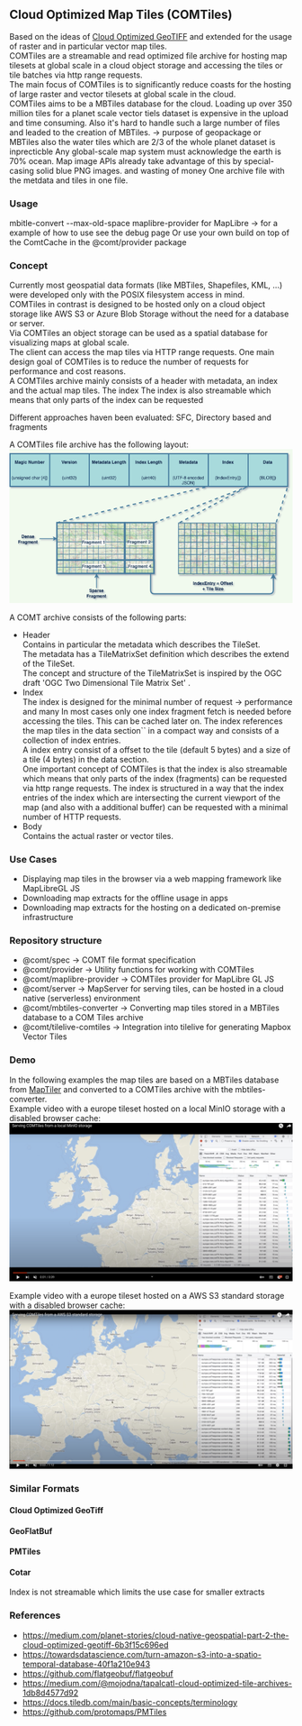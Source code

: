 ## Cloud Optimized Map Tiles (COMTiles)

Based on the ideas of [Cloud Optimized GeoTIFF](https://www.cogeo.org/) and extended for the usage of raster and in particular vector map tiles.  
COMTiles are a streamable and read optimized file archive for hosting map tilesets at global scale in a cloud object storage and accessing
the tiles or tile batches via http range requests.  
The main focus of COMTiles is to significantly reduce coasts for the hosting of large raster and vector tilesets at global scale 
in the cloud.  
COMTiles aims to be a MBTiles database for the cloud.
Loading up over 350 million tiles for a planet scale vector tiels dataset is expensive in the upload and time consuming. 
Also it's hard to handle such a large number of files and leaded to the creation of MBTiles.
-> purpose of geopackage or MBTiles
also the water tiles which are 2/3 of the whole planet dataset is inprecticble
Any global-scale map system must acknowledge the earth is 70% ocean. Map image APIs already take advantage of this by special-casing solid blue PNG images.
and wasting of money
One archive file with the metdata and tiles in one file.

### Usage
mbitle-convert --max-old-space
maplibre-provider for MapLibre -> for a example of how to use see the debug page
Or use your own build on top of the ComtCache in the @comt/provider package

### Concept  
Currently most geospatial data formats (like MBTiles, Shapefiles, KML, ...) were developed only with the POSIX filesystem access in mind.  
COMTiles in contrast is designed to be hosted only on a cloud object storage like AWS S3 or Azure Blob Storage without the need for a database or server.  
Via COMTiles an object storage can be used as a spatial database for visualizing maps at global scale.  
The client can access the map tiles via HTTP range requests. 
One main design goal of COMTiles is to reduce the number of requests for performance and cost reasons.  
A COMTiles archive mainly consists of a header with metadata, an index and the actual map tiles.
The index
The index is also streamable which means that only parts of the index can be requested

Different approaches haven been evaluated: SFC, Directory based and fragments


A COMTiles file archive has the following layout:  
![layout](assets/layout2.png)


A COMT archive consists of the following parts:
- Header  
  Contains in particular the metadata which describes the TileSet.  
  The metadata has a TileMatrixSet definition which describes the extend of the TileSet.  
  The concept and structure of the TileMatrixSet is inspired by the OGC draft 'OGC Two Dimensional Tile Matrix Set' .  
- Index  
  The index is designed for the minimal number of request -> performance and many
  In most cases only one index fragment fetch is needed before accessing the tiles. This can be cached later on.
  The index references the map tiles in the data section`` in a compact way and consists of a collection of index entries.  
  A index entry consist of a offset to the tile (default 5 bytes) and a size of a tile (4 bytes) in the data section.  
  One important concept of COMTiles is that the index is also streamable which means that only parts of the index (fragments) can be requested
  via http range requests.
  The index is structured in a way that the index entries of the index which are intersecting the current
  viewport of the map (and also with a additional buffer) can be requested with a minimal number of HTTP requests.  
- Body  
  Contains the actual raster or vector tiles.  

### Use Cases
- Displaying map tiles in the browser via a web mapping framework like MapLibreGL JS
- Downloading map extracts for the offline usage in apps
- Downloading map extracts for the hosting on a dedicated on-premise infrastructure

### Repository structure
- @comt/spec -> COMT file format specification
- @comt/provider -> Utility functions for working with COMTiles
- @comt/maplibre-provider -> COMTiles provider for MapLibre GL JS  
- @comt/server -> MapServer for serving tiles, can be hosted in a cloud native (serverless) environment
- @comt/mbtiles-converter -> Converting map tiles stored in a MBTiles database to a COM Tiles archive
- @comt/tilelive-comtiles -> Integration into tilelive for generating Mapbox Vector Tiles 

### Demo
In the following examples the map tiles are based on a MBTiles database from [MapTiler](https://www.maptiler.com/data/)  and converted to
a COMTiles archive with the mbtiles-converter.  
Example video with a europe tileset hosted on a local MinIO storage with a disabled browser cache:
[![COMTiles YouTube video](./assets/MinIO.png)](https://www.youtube.com/watch?v=puaJVVxT_KA)

Example video with a europe tileset hosted on a AWS S3 standard storage with a disabled browser cache:
[![COMTiles YouTube video](./assets/AwsS3.png)](https://www.youtube.com/watch?v=5StxZbfvMUw)


### Similar Formats
#### Cloud Optimized GeoTiff
#### GeoFlatBuf
#### PMTiles
#### Cotar
Index is not streamable which limits the use case for smaller extracts

### References
- https://medium.com/planet-stories/cloud-native-geospatial-part-2-the-cloud-optimized-geotiff-6b3f15c696ed
- https://towardsdatascience.com/turn-amazon-s3-into-a-spatio-temporal-database-40f1a210e943
- https://github.com/flatgeobuf/flatgeobuf
- https://medium.com/@mojodna/tapalcatl-cloud-optimized-tile-archives-1db8d4577d92
- https://docs.tiledb.com/main/basic-concepts/terminology
- https://github.com/protomaps/PMTiles


  